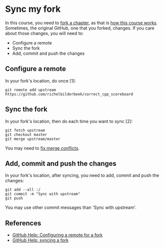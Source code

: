 # Sync my fork

In this course, you need to [fork a chapter](fork_a_chapter.md), as that is [how this course works](how_this_course_works.md).
Sometimes, the original GitHub, one that you forked, changes.
If you care about those changes, you will need to:

 * Configure a remote
 * Sync the fork
 * Add, commit and push the changes

## Configure a remote

In your fork's location, do once [1]:

```
git remote add upstream https://github.com/richelbilderbeek/correct_cpp_scoreboard
```

## Sync the fork

In your fork's location, then do each time you want to sync [2]:

```
git fetch upstream
git checkout master
git merge upstream/master
```

You may need to [fix merge conflicts](fix_merge_conlicts.md).

## Add, commit and push the changes

In your fork's location, after syncing, you need to add, commit and push the changes:

```
git add --all :/
git commit -m "Sync with upstream"
git push
```

You may use other commit messages than 'Sync with upstream'.

## References

  * [GitHub Help: Configuring a remote for a fork](https://help.github.com/articles/configuring-a-remote-for-a-fork/)
  * [GitHub Help: syncing a fork](https://help.github.com/articles/syncing-a-fork/)
